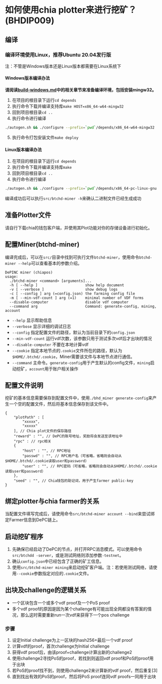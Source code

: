 # 如何使用chia plotter来进行挖矿？(BHDIP009)

## 编译

### 编译环境使用Linux，推荐Ubuntu 20.04发行版

注：不管是Windows版本还是Linux版本都需要在Linux系统下

#### Windows版本编译办法

**请阅读[build-windows.md](build-windows.md)中的相关章节来准备编译环境，包括安装mingw32。**

1. 在项目的根目录下运行`cd depends`
2. 执行命令下载并编译支持库`make HOST=x86_64-w64-mingw32`
3. 回到项目根目录`cd ..`
4. 执行命令进行编译

```bash
./autogen.sh && ./configure --prefix=`pwd`/depends/x86_64-w64-mingw32
```
5. 执行命令打包安装文件`make deploy`

#### Linux版本编译办法

1. 在项目的根目录下运行`cd depends`
2. 执行命令下载并编译支持库`make`
3. 回到项目根目录`cd ..`
4. 执行命令进行编译

```bash
./autogen.sh && ./configure --prefix=`pwd`/depends/x86_64-pc-linux-gnu
```

编译成功后可以执行`src/btchd-miner -h`来确认二进制文件已经生成成功

## 准备Plotter文件

请自行下载chia的钱包客户端，并使用其Plot功能对你的存储设备进行初始化。

## 配置Miner(btchd-miner)

编译完成后，可以在`src/`目录中找到可执行文件`btchd-miner`，使用命令`btchd-miner --help`可以查看基本的参数介绍。

```
DePINC miner (chiapos)
usage:
  ./btchd-miner <command> [arguments]...
  -h [ --help ]                      show help document
  -v [ --verbose ]                   show debug logs
  -c [ --config ] arg (=config.json) the farming config file
  -m [ --min-vdf-count ] arg (=1)    minimal number of VDF forms
  --disable-computer                 disable vdf computer
  --command arg                      Command: generate-config, mining, account
```

* `--help` 显示帮助信息
* `--verbose` 显示详细的调试日志
* `--config` 指定配置文件的路径，默认为当前目录下的`config.json`
* `--min-vdf-count` 运行vdf次数，该参数只用于测试多次vdf后才出块的情况
* `--disable-computer` 不要在本地计算vdf
* `--cookie` 指定本地节点的`.cookie`文件所在的路径，默认为`$HOME/.btchd/.cookie`，Miner需要该文件与本地节点进行通信。
* `--command` 主命令。`generate-config`用于产生默认的config文件，`mining`启动挖矿，`account`用于账户相关操作

## 配置文件说明

挖矿的基本信息需要保存到配置文件中，使用`./bhd_miner
generate-config`来产生一个空的配置文件，然后将基本信息保存到该文件中。

```
{
    "plotPath" : [
        "xxxxx",
        "xxxxx"
    ], // Chia plot文件的保存路径
    "reward" : "", // DePC的账号地址，奖励将会发送至该地址中
    "rpc" : // rpc相关
    {
        "host" : "", // RPC地址
        "passwd" : "", // RPC用户名（可省略，省略则会自动从$HOME/.btchd/.cookie读取user和password）
        "user" : "", // RPC密码（可省略，省略则会自动从$HOME/.btchd/.cookie读取user和password）
    },
    "seed" : "", // Chia钱包的助记词，用于产生farmer public-key
}
```

## 绑定plotter与chia farmer的关系

当配置文件填写完成后，请使用命令`src/btchd-miner account --bind`来尝试绑定Farmer信息到DePC链上。

## 启动挖矿程序

1. 先确保已经启动了DePC的节点，并打开RPC消息模式。可以使用命令`src/btchdd -server`，或是测试网络则添加参数`-testnet`。
2. 确认`config.json`中已经包含了正确的矿工信息。
3. 使用`src/btchd-miner mining`来启动挖矿客户端。注：若使用测试网络，请使用`--cookie`参数指定对应的`.cookie`文件。

## 出块及challenge的逻辑关系

* 一个区块包含一个或多个vdf proof及一个PoS proof
* 多个vdf proof的原因是因为某个challenge有可能出现全网都没有答案的情况，那么这时需要重新run一次vdf来获得下一个pos challenge 

### 步骤

1. 设定Initial challenge为上一区块的hash256+最后一个vdf proof
2. 计算vdf的proof，首次challenge为Initial challenge
3. 获得vdf proof后，由该proof+challenge计算出新的challenge2
4. 使用challenge2寻找PoS的proof，若找到则返回vdf proof和PoS的proof用于出块
5. 若PoS的proof找不到，则使用challenge2来计算新的vdf proof，然后重复[3]
6. 直到找出有效的PoS的proof，然后将PoS proof连同vdf proofs一同用于出块
